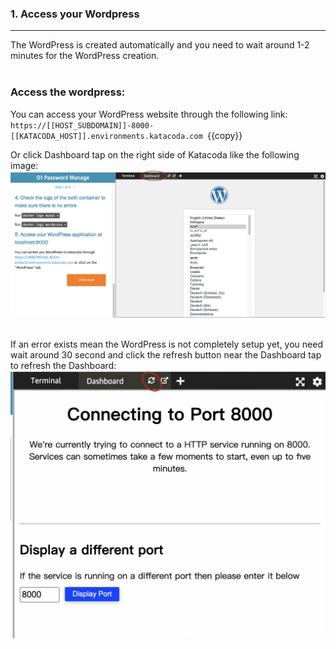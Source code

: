 
### 1. Access your Wordpress
---

 The WordPress is created automatically and you need to wait around 1-2 minutes for the WordPress creation.
<br></br>
### Access the wordpress:

 You can access your WordPress website through the following link:
`
https://[[HOST_SUBDOMAIN]]-8000-[[KATACODA_HOST]].environments.katacoda.com 
`{{copy}}

 Or click Dashboard tap on the right side of Katacoda like the following image:
![Image](./assets/DashboardTap.png)
<br></br>

 If an error exists mean the WordPress is not completely setup yet, you need wait around 30 second and click the refresh button near the Dashboard tap to refresh the Dashboard:
![Image](./assets/RefreshButton.png)

